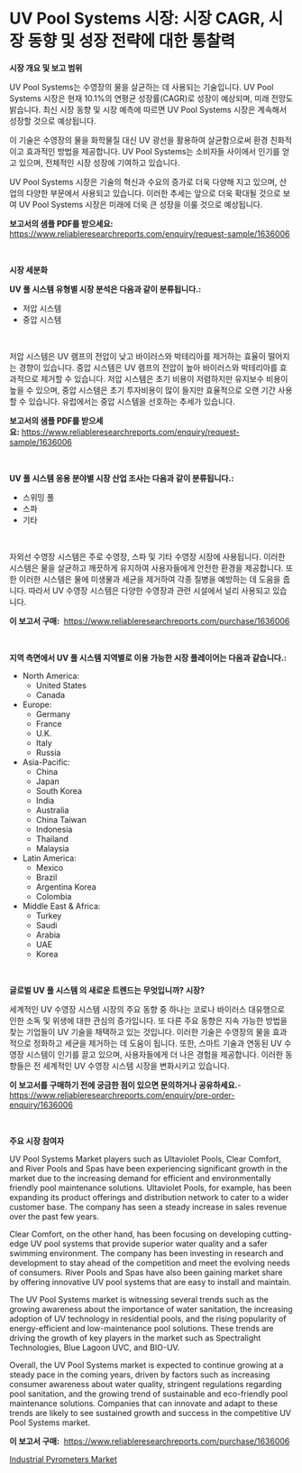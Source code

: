 <p><h1>UV Pool Systems 시장: 시장 CAGR, 시장 동향 및 성장 전략에 대한 통찰력</h1></p><p><strong>시장 개요 및 보고 범위</strong></p>
<p><p>UV Pool Systems는 수영장의 물을 살균하는 데 사용되는 기술입니다. UV Pool Systems 시장은 현재 10.1%의 연평균 성장률(CAGR)로 성장이 예상되며, 미래 전망도 밝습니다. 최신 시장 동향 및 시장 예측에 따르면 UV Pool Systems 시장은 계속해서 성장할 것으로 예상됩니다.</p><p>이 기술은 수영장의 물을 화학물질 대신 UV 광선을 활용하여 살균함으로써 환경 친화적이고 효과적인 방법을 제공합니다. UV Pool Systems는 소비자들 사이에서 인기를 얻고 있으며, 전체적인 시장 성장에 기여하고 있습니다.</p><p>UV Pool Systems 시장은 기술의 혁신과 수요의 증가로 더욱 다양해 지고 있으며, 산업의 다양한 부문에서 사용되고 있습니다. 이러한 추세는 앞으로 더욱 확대될 것으로 보여 UV Pool Systems 시장은 미래에 더욱 큰 성장을 이룰 것으로 예상됩니다.</p></p>
<p><strong>보고서의 샘플 PDF를 받으세요:</strong> <a href="https://www.reliableresearchreports.com/enquiry/request-sample/1636006">https://www.reliableresearchreports.com/enquiry/request-sample/1636006</a></p>
<p>&nbsp;</p>
<p><strong>시장 세분화</strong></p>
<p><strong>UV 풀 시스템 유형별 시장 분석은 다음과 같이 분류됩니다.:</strong></p>
<p><ul><li>저압 시스템</li><li>중압 시스템</li></ul></p>
<p>&nbsp;</p>
<p><p>저압 시스템은 UV 램프의 전압이 낮고 바이러스와 박테리아를 제거하는 효율이 떨어지는 경향이 있습니다. 중압 시스템은 UV 램프의 전압이 높아 바이러스와 박테리아를 효과적으로 제거할 수 있습니다. 저압 시스템은 초기 비용이 저렴하지만 유지보수 비용이 높을 수 있으며, 중압 시스템은 초기 투자비용이 많이 들지만 효율적으로 오랜 기간 사용할 수 있습니다. 유럽에서는 중압 시스템을 선호하는 추세가 있습니다.</p></p>
<p><strong>보고서의 샘플 PDF를 받으세요:</strong>&nbsp;<a href="https://www.reliableresearchreports.com/enquiry/request-sample/1636006">https://www.reliableresearchreports.com/enquiry/request-sample/1636006</a></p>
<p>&nbsp;</p>
<p><strong> UV 풀 시스템 응용 분야별 시장 산업 조사는 다음과 같이 분류됩니다.:</strong></p>
<p><ul><li>스위밍 풀</li><li>스파</li><li>기타</li></ul></p>
<p>&nbsp;</p>
<p><p>자외선 수영장 시스템은 주로 수영장, 스파 및 기타 수영장 시장에 사용됩니다. 이러한 시스템은 물을 살균하고 깨끗하게 유지하여 사용자들에게 안전한 환경을 제공합니다. 또한 이러한 시스템은 물에 미생물과 세균을 제거하여 각종 질병을 예방하는 데 도움을 줍니다. 따라서 UV 수영장 시스템은 다양한 수영장과 관련 시설에서 널리 사용되고 있습니다.</p></p>
<p><strong>이 보고서 구매:</strong>&nbsp; <a href="https://www.reliableresearchreports.com/purchase/1636006">https://www.reliableresearchreports.com/purchase/1636006</a></p>
<p>&nbsp;</p>
<p><strong>지역 측면에서 UV 풀 시스템 지역별로 이용 가능한 시장 플레이어는 다음과 같습니다.:</strong></p>
<p><ul>
    <li>
        North America:
        <ul>
            <li>United States</li>
            <li>Canada</li>
        </ul>
    </li>
    <li>
        Europe:
        <ul>
            <li>Germany</li>
            <li>France</li>
            <li>U.K.</li>
            <li>Italy</li>
            <li>Russia</li>
        </ul>
    </li>
    <li>
        Asia-Pacific:
        <ul>
            <li>China</li>
            <li>Japan</li>
            <li>South Korea</li>
            <li>India</li>
            <li>Australia</li>
            <li>China Taiwan</li>
            <li>Indonesia</li>
            <li>Thailand</li>
            <li>Malaysia</li>
        </ul>
    </li>
    <li>
        Latin America:
        <ul>
            <li>Mexico</li>
            <li>Brazil</li>
            <li>Argentina Korea</li>
            <li>Colombia</li>
        </ul>
    </li>
    <li>
        Middle East & Africa:
        <ul>
            <li>Turkey</li>
            <li>Saudi</li>
            <li>Arabia</li>
            <li>UAE</li>
            <li>Korea</li>
        </ul>
    </li>
    </ul></p>
<p>&nbsp;</p>
<p><strong>글로벌 UV 풀 시스템 의 새로운 트렌드는 무엇입니까? 시장?</strong></p>
<p><p>세계적인 UV 수영장 시스템 시장의 주요 동향 중 하나는 코로나 바이러스 대유행으로 인한 소독 및 위생에 대한 관심의 증가입니다. 또 다른 주요 동향은 지속 가능한 방법을 찾는 기업들이 UV 기술을 채택하고 있는 것입니다. 이러한 기술은 수영장의 물을 효과적으로 정화하고 세균을 제거하는 데 도움이 됩니다. 또한, 스마트 기술과 연동된 UV 수영장 시스템이 인기를 끌고 있으며, 사용자들에게 더 나은 경험을 제공합니다. 이러한 동향들은 전 세계적인 UV 수영장 시스템 시장을 변화시키고 있습니다.</p></p>
<p><strong>이 보고서를 구매하기 전에 궁금한 점이 있으면 문의하거나 공유하세요.</strong>- <a href="https://www.reliableresearchreports.com/enquiry/pre-order-enquiry/1636006">https://www.reliableresearchreports.com/enquiry/pre-order-enquiry/1636006</a></p>
<p>&nbsp;</p>
<p><strong>주요 시장 참여자</strong></p>
<p><p>UV Pool Systems Market players such as Ultaviolet Pools, Clear Comfort, and River Pools and Spas have been experiencing significant growth in the market due to the increasing demand for efficient and environmentally friendly pool maintenance solutions. Ultaviolet Pools, for example, has been expanding its product offerings and distribution network to cater to a wider customer base. The company has seen a steady increase in sales revenue over the past few years.</p><p>Clear Comfort, on the other hand, has been focusing on developing cutting-edge UV pool systems that provide superior water quality and a safer swimming environment. The company has been investing in research and development to stay ahead of the competition and meet the evolving needs of consumers. River Pools and Spas have also been gaining market share by offering innovative UV pool systems that are easy to install and maintain.</p><p>The UV Pool Systems market is witnessing several trends such as the growing awareness about the importance of water sanitation, the increasing adoption of UV technology in residential pools, and the rising popularity of energy-efficient and low-maintenance pool solutions. These trends are driving the growth of key players in the market such as Spectralight Technologies, Blue Lagoon UVC, and BIO-UV.</p><p>Overall, the UV Pool Systems market is expected to continue growing at a steady pace in the coming years, driven by factors such as increasing consumer awareness about water quality, stringent regulations regarding pool sanitation, and the growing trend of sustainable and eco-friendly pool maintenance solutions. Companies that can innovate and adapt to these trends are likely to see sustained growth and success in the competitive UV Pool Systems market.</p></p>
<p><strong>이 보고서 구매:</strong>&nbsp;&nbsp;<a href="https://www.reliableresearchreports.com/purchase/1636006">https://www.reliableresearchreports.com/purchase/1636006</a></p>
<p><p><a href="https://view.publitas.com/reportprime-1/industrial-pyrometers-market-size-reflecting-a-forecast-till-2031-market-by-type-by-application-and-by-geography/">Industrial Pyrometers Market</a></p></p>

